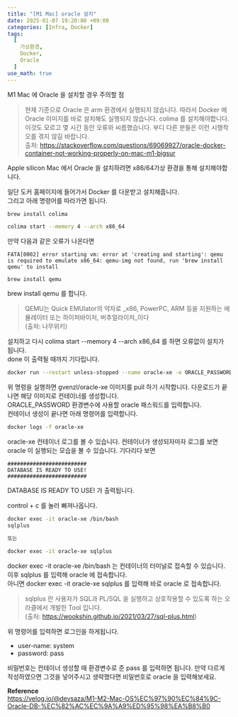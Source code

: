 ```yaml
---
title: "[M1 Mac] oracle 설치"
date: 2025-01-07 19:20:00 +09:00
categories: [Infra, Docker]
tags:
  [
    가상환경,
    Docker,
    Oracle
  ]
use_math: true
---
```

M1 Mac 에 Oracle 을 설치할 경우 주의할 점
>현재 기준으로 Oracle 은 arm 환경에서 실행되지 않습니다. 따라서 Docker 에 Oracle 이미지를 바로 설치해도 실행되지 않습니다. colima 를 설치해야합니다. 이것도 모르고 몇 시간 동안 오류와 씨름했습니다. 부디 다른 분들은 이런 시행착오를 겪지 않길 바랍니다.<br>
>출처: https://stackoverflow.com/questions/69069927/oracle-docker-container-not-working-properly-on-mac-m1-bigsur

Apple silicon Mac 에서 Oracle 을 설치하려면 x86/64가상 환경을 통해 설치해야합니다.<br>

일단 도커 홈페이지에 들어가서 Docker 를 다운받고 설치해줍니다.<br>
그리고 아래 명령어를 따라가면 됩니다.

```bash
brew install colima
```

```bash
colima start --memory 4 --arch x86_64
```

만약 다음과 같은 오류가 나온다면
```
FATA[0002] error starting vm: error at 'creating and starting': qemu is required to emulate x86_64: qemu-img not found, run 'brew install qemu' to install
```

```
brew install qemu
```
brew install qemu 를 합니다. 

> QEMU는 Quick EMUlator의 약자로 _x86, PowerPC, ARM 등을 지원하는 에뮬레이터 또는 하이퍼바이저, 버추얼라이저_이다<br>
> (출처: 나무위키) 

설치하고 다시 colima start --memory 4 --arch x86_64 를 하면 오류없이 설치가 됩니다.<br>
done 이 출력될 때까지 기다립니다.

```bash
docker run --restart unless-stopped --name oracle-xe -e ORACLE_PASSWORD=pass -p 1521:1521 -d gvenzl/oracle-xe
```

위 명령을 실행하면 gvenzl/oracle-xe 이미지를 pull 하기 시작합니다. 다운로드가 끝나면 해당 이미지로 컨테이너를 생성합니다.<br>
ORACLE_PASSWORD 환경변수에 사용할 oracle 패스워드를 입력합니다.<br>
컨테이너 생성이 끝나면 아래 명령어를 입력합니다.

```bash
docker logs -f oracle-xe
```

oracle-xe 컨테이너 로그를 볼 수 있습니다. 컨테이너가 생성되자마자 로그를 보면 oracle 이 실행되는 모습을 볼 수 있습니다. 기다리다 보면 
```
#########################
DATABASE IS READY TO USE!
#########################
```
DATABASE IS READY TO USE! 가 출력됩니다.

control + c 를 눌러 빠져나옵니다.

```bash
docker exec -it oracle-xe /bin/bash
sqlplus

또는 

docker exec -it oracle-xe sqlplus
```

docker exec -it oracle-xe /bin/bash 는 컨테이너의 터미널로 접속할 수 있습니다. 이후 sqlplus 를 입력해 oracle 에 접속합니다.<br>
아니면 docker exec -it oracle-xe sqlplus 를 입력해 바로 oracle 로 접속합니다.<br>

> sqlplus 란 사용자가 SQL과 PL/SQL 을 실행하고 상호작용할 수 있도록 하는 오라클에서 개발한 Tool 입니다. <br>
> (출처: https://wookshin.github.io/2021/03/27/sql-plus.html)

위 명령어를 입력하면 로그인을 하게됩니다.<br>
- user-name: system
- password: pass 

비밀번호는 컨테이너 생성할 때 환경변수로 준 pass 를 입력하면 됩니다. 만약 다르게 작성하였으면 그것을 넣어주시고 생략했다면 비밀번호로 oracle 을 입력해보세요.<br>

**Reference** <br>
https://velog.io/@devsaza/M1-M2-Mac-OS%EC%97%90%EC%84%9C-Oracle-DB-%EC%82%AC%EC%9A%A9%ED%95%98%EA%B8%B0
